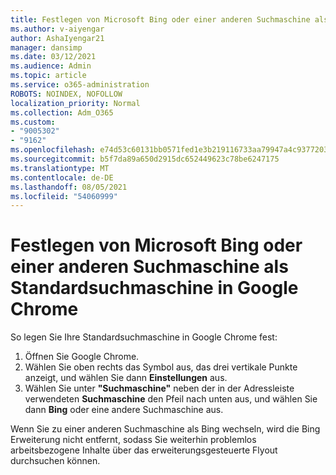 ```yaml
---
title: Festlegen von Microsoft Bing oder einer anderen Suchmaschine als Standardsuchmaschine in Google Chrome
ms.author: v-aiyengar
author: AshaIyengar21
manager: dansimp
ms.date: 03/12/2021
ms.audience: Admin
ms.topic: article
ms.service: o365-administration
ROBOTS: NOINDEX, NOFOLLOW
localization_priority: Normal
ms.collection: Adm_O365
ms.custom:
- "9005302"
- "9162"
ms.openlocfilehash: e74d53c60131bb0571fed1e3b219116733aa79947a4c93772039da3bee0660d8
ms.sourcegitcommit: b5f7da89a650d2915dc652449623c78be6247175
ms.translationtype: MT
ms.contentlocale: de-DE
ms.lasthandoff: 08/05/2021
ms.locfileid: "54060999"
---
```

# <a name="set-microsoft-bing-or-another-search-engine-as-the-default-search-engine-in-google-chrome"></a>Festlegen von Microsoft Bing oder einer anderen Suchmaschine als Standardsuchmaschine in Google Chrome

So legen Sie Ihre Standardsuchmaschine in Google Chrome fest:

1. Öffnen Sie Google Chrome.
1. Wählen Sie oben rechts das Symbol aus, das drei vertikale Punkte anzeigt, und wählen Sie dann **Einstellungen** aus.
1. Wählen Sie unter **"Suchmaschine"** neben der in der Adressleiste verwendeten **Suchmaschine** den Pfeil nach unten aus, und wählen Sie dann **Bing** oder eine andere Suchmaschine aus.

Wenn Sie zu einer anderen Suchmaschine als Bing wechseln, wird die Bing Erweiterung nicht entfernt, sodass Sie weiterhin problemlos arbeitsbezogene Inhalte über das erweiterungsgesteuerte Flyout durchsuchen können.
